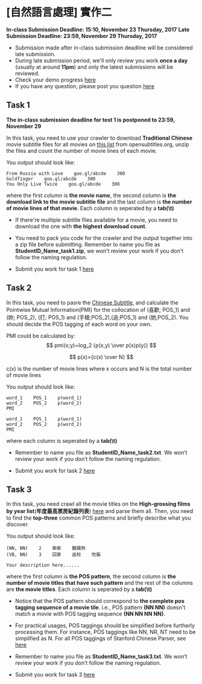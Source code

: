 # [自然語言處理] 實作二

**In-class Submission Deadline: 15:10, November 23 Thursday, 2017**
**Late Submission Deadline: 23:59, November 29 Thursday, 2017**

* Submission made after in-class submission deadline will be considered late submission.
* During late submission period, we'll only review you work **once a day** (usually at around **11pm**) and only the latest submissions will be reviewed.
* Check your demo progress [here](https://docs.google.com/spreadsheets/d/1sgB7yut9GgZLb8P4taBriHRiy_bH85mg8Sbger5UiUQ/edit?usp=sharing)
* If you have any question, please post you question [here](https://hackmd.io/IYRgxgzAbArAZiAtDAnGKiAscAmxEAcA7DDosAnFBHETgEw4CmQA?both)

## Task 1

**The in-class submission deadline for test 1 is postponed to 23:59, November 29**


In this task, you need to use your crawler to download **Traditional Chinese** movie subtitle files for all movies on [this list](https://drive.google.com/file/d/1LXxiBsTg0ul_lco5Bldqco_Bb2O5CcFm/view?usp=sharing) from opensubtitles.org, unzip the files and count the number of movie lines of each movie.

You output should look like:
```=
From Russia with Love    goo.gl/abcde    300
Goldfinger    goo.gl/abcde    300
You Only Live Twice    goo.gl/abcde    300
```
where the first column is **the movie name**, the second column is **the download link to the movie subtitle file** and the last column is **the number of movie lines of that movie**. Each column is seperated by a **tab(\t)**


* If there're multiple subtitle files available for a movie, you need to download the one with **the highest download count**.

* You need to pack you code for the crawler and the output together into a zip file before submitting. Remember to name you file as **StudentID_Name_task1.zip**, we won't review your work if you don't follow the naming regulation.

* Submit you work for task 1 [here](https://goo.gl/forms/Tn9nze9SOMiIciYl1)

## Task 2

In this task, you need to pasre the [Chinese Subtitle](https://drive.google.com/file/d/1pkRwUC2ihe0RXtnrzHt4VqYlYmsRub4N/view?usp=sharing), and calculate the Pointwise Mutual Information(PMI) for the collocation of (喜歡; POS_1) and (妳; POS_2), (打; POS_1) and (手槍;POS_2),(追;POS_1) and (她;POS_2). You should decide the POS tagging of each word on your own. 

PMI could be calculated by:
$$
pmi(x;y)=log_2 {p(x,y) \over p(x)p(y)}
$$

$$
p(x)={c(x) \over N}
$$

c(x) is the number of movie lines where x occurs and N is the total number of movie lines

You output should look like:
```=
word_1    POS_1    p(word_1)
word_2    POS_2    p(word_2)
PMI

word_1    POS_1    p(word_1)
word_2    POS_2    p(word_2)
PMI

```
where each column is seperated by a **tab(\t)**

* Remember to name you file as **StudentID_Name_task2.txt**. We won’t review your work if you don’t follow the naming regulation.

* Submit you work for task 2 [here](https://goo.gl/forms/9AlKwQFPwsjcJSFK2)



## Task 3

In this task, you need crawl all the movie titles on the **High-grossing films by year list**(**年度最高票房紀錄列表**) [here](https://www.wikiwand.com/zh/%E5%85%A8%E7%90%83%E6%9C%80%E9%AB%98%E9%9B%BB%E5%BD%B1%E7%A5%A8%E6%88%BF) and parse them all. Then, you need to find the **top-three** common POS patterns and briefly describe what you discover.

You output should look like:
```=
(NN, NN)    2    柴柴    臘腸狗    
(VB, NN)    3    回家    返校    吃飯

Your description here......
```
where the first column is **the POS pattern**, the second column is **the number of movie titles that have such pattern** and the rest of the columns are **the movie titles**. Each column is seperated by a **tab(\t)**

* Notice that the POS pattern should correspond to **the complete pos tagging sequence of a movie tile**. i.e., POS pattern **(NN NN)** doesn't match a movie with POS tagging sequence **(NN NN NN NN)**.

* For practical usages, POS taggings should be simplified before furtherly processing them. For instance, POS taggings like NN, NR, NT need to be simplified as N. For all POS taggings of Stanford Chinese Parser, see [here](https://www.sketchengine.co.uk/chinese-penn-treebank-part-of-speech-tagset/)

* Remember to name you file as **StudentID_Name_task3.txt**. We won’t review your work if you don’t follow the naming regulation.

* Submit you work for task 3 [here](https://goo.gl/forms/frFM9d14CwNUks452)
